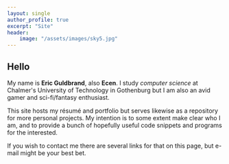 ```yaml
---
layout: single
author_profile: true
excerpt: "Site"
header:
    image: "/assets/images/sky5.jpg"
---
```


## Hello

My name is __Eric Guldbrand__, also __Ecen__. I study _computer science_ at Chalmer's University of Technology in Gothenburg but I am also an avid gamer and sci-fi/fantasy enthusiast.

This site hosts my résumé and portfolio but serves likewise as a repository for more personal projects. My intention is to some extent make clear who I am, and to provide a bunch of hopefully useful code snippets and programs for the interested.

If you wish to contact me there are several links for that on this page, but e-mail might be your best bet.